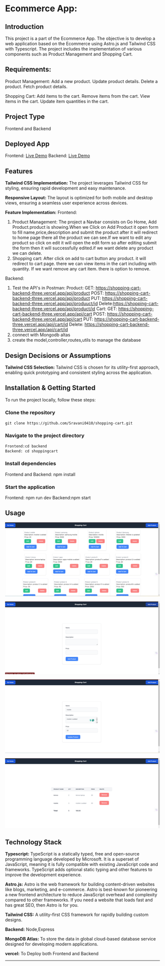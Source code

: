 # Ecommerce App:

## Introduction
This project is a part of the Ecommerce App. The objective is to develop a web application based on the Ecommerce using Astro.js and Tailwind CSS with Typescript. The project includes the implementation of various components such as Product Management and Shopping Cart.

## Requirements:
  Product Management:
        Add a new product.
        Update product details.
        Delete a product.
        Fetch product details.

  Shopping Cart:
        Add items to the cart.
        Remove items from the cart.
        View items in the cart.
        Update item quantities in the cart.

## Project Type
Frontend and Backend

## Deployed App
Frontend: [Live Demo](https://master--tiny-starburst-71af45.netlify.app/)
Backend: [Live Demo](https://shopping-cart-backend-three.vercel.app/)


## Features
**Tailwind CSS Implementation:** The project leverages Tailwind CSS for styling, ensuring rapid development and easy maintenance.

**Responsive Layout:** The layout is optimized for both mobile and desktop views, ensuring a seamless user experience across devices.

**Feature Implementation:** 
Frontend:
1.  Product Management:
    The project a Navbar consists on Go Home, Add Product.product is showing.When we Click on Add Product it open form to fill name,price,description and submit the product after it will redirect to home page there all the product we can see.If we want to edit any product so click on edit it will open the edit form so after editing submit the form then it will successfully edited.if we want delete any product we can delete.
2.  Shopping cart:
     After click on add to cart button any product. it will redirect to cart page. there we can view items in the cart including with quantity. If we want remove any cart item. there is option to remove.

Backend:

1. Test the API's in Postman:
     Product: 
       GET: https://shopping-cart-backend-three.vercel.app/api/product
       POST: https://shopping-cart-backend-three.vercel.app/api/product
       PUT: https://shopping-cart-backend-three.vercel.app/api/produuct/id
       Delete:https://shopping-cart-backend-three.vercel.app/api/product/id
     Cart:
       GET: https://shopping-cart-backend-three.vercel.app/api/cart
       POST: https://shopping-cart-backend-three.vercel.app/api/cart
       PUT: https://shopping-cart-backend-three.vercel.app/api/cart/id
       Delete: https://shopping-cart-backend-three.vercel.app/api/cart/id
2. connect with Mongodb altas
3. create the model,controller,routes,utils to manage the database

    
## Design Decisions or Assumptions

**Tailwind CSS Selection:** Tailwind CSS is chosen for its utility-first approach, enabling quick prototyping and consistent styling across the application.

## Installation & Getting Started
To run the project locally, follow these steps:

### Clone the repository

    git clone https://github.com/Sravani0410/shopping-cart.git
    

### Navigate to the project directory

    Frontend:cd backend
    Backend: cd shoppingcart

### Install dependencies
 
   Frontend and Backend: npm install 


### Start the application

   Frontend: npm run dev
   Backend:npm start

## Usage

![Home Page](homeimg.png)

![Add Product Page](addimg.png)

![Edit Product Page](editimg.png)

![Cart Items Page](cartimg.png)


## Technology Stack

**Typescript:** TypeScript is a statically typed, free and open-source programming language developed by Microsoft. It is a superset of JavaScript, meaning it is fully compatible with existing JavaScript code and frameworks. TypeScript adds optional static typing and other features to improve the development experience.

**Astro.js:** Astro is the web framework for building content-driven websites like blogs, marketing, and e-commerce. Astro is best-known for pioneering a new frontend architecture to reduce JavaScript overhead and complexity compared to other frameworks. If you need a website that loads fast and has great SEO, then Astro is for you.

**Tailwind CSS:** A utility-first CSS framework for rapidly building custom designs.

**Backend:** Node,Express

**MongoDB Atlas:** To store the data in global cloud-based database service designed for developing modern applications.

**vercel:** To Deploy both Frontend and Backend

---

